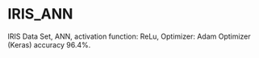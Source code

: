 # IRIS_ANN
IRIS Data Set, ANN, activation function: ReLu, Optimizer: Adam Optimizer (Keras) accuracy 96.4%.
